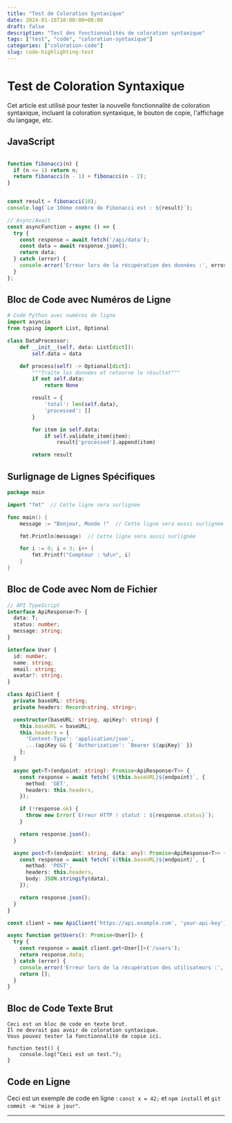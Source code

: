 ```yaml
---
title: "Test de Coloration Syntaxique"
date: 2024-01-16T10:00:00+08:00
draft: false
description: "Test des fonctionnalités de coloration syntaxique"
tags: ["test", "code", "coloration-syntaxique"]
categories: ["coloration-code"]
slug: code-highlighting-test
---
```


# Test de Coloration Syntaxique

Cet article est utilisé pour tester la nouvelle fonctionnalité de coloration syntaxique, incluant la coloration syntaxique, le bouton de copie, l'affichage du langage, etc.

## JavaScript

```javascript

function fibonacci(n) {
  if (n <= 1) return n;
  return fibonacci(n - 1) + fibonacci(n - 2);
}


const result = fibonacci(10);
console.log(`Le 10ème nombre de Fibonacci est : ${result}`);

// Async/Await
const asyncFunction = async () => {
  try {
    const response = await fetch('/api/data');
    const data = await response.json();
    return data;
  } catch (error) {
    console.error('Erreur lors de la récupération des données :', error);
  }
};
```

## Bloc de Code avec Numéros de Ligne

```python {lineNos=true}
# Code Python avec numéros de ligne
import asyncio
from typing import List, Optional

class DataProcessor:
    def __init__(self, data: List[dict]):
        self.data = data

    def process(self) -> Optional[dict]:
        """Traite les données et retourne le résultat"""
        if not self.data:
            return None

        result = {
            'total': len(self.data),
            'processed': []
        }

        for item in self.data:
            if self.validate_item(item):
                result['processed'].append(item)

        return result
```

## Surlignage de Lignes Spécifiques

```go {lineNos=true hl_lines=[3,6,8]}
package main

import "fmt"  // Cette ligne sera surlignée

func main() {
    message := "Bonjour, Monde !"  // Cette ligne sera aussi surlignée

    fmt.Println(message)  // Cette ligne sera aussi surlignée

    for i := 0; i < 3; i++ {
        fmt.Printf("Compteur : %d\n", i)
    }
}
```

## Bloc de Code avec Nom de Fichier

```typescript {filename="api.ts"}
// API TypeScript
interface ApiResponse<T> {
  data: T;
  status: number;
  message: string;
}

interface User {
  id: number;
  name: string;
  email: string;
  avatar?: string;
}

class ApiClient {
  private baseURL: string;
  private headers: Record<string, string>;

  constructor(baseURL: string, apiKey?: string) {
    this.baseURL = baseURL;
    this.headers = {
      'Content-Type': 'application/json',
      ...(apiKey && { 'Authorization': `Bearer ${apiKey}` })
    };
  }

  async get<T>(endpoint: string): Promise<ApiResponse<T>> {
    const response = await fetch(`${this.baseURL}${endpoint}`, {
      method: 'GET',
      headers: this.headers,
    });

    if (!response.ok) {
      throw new Error(`Erreur HTTP ! statut : ${response.status}`);
    }

    return response.json();
  }

  async post<T>(endpoint: string, data: any): Promise<ApiResponse<T>> {
    const response = await fetch(`${this.baseURL}${endpoint}`, {
      method: 'POST',
      headers: this.headers,
      body: JSON.stringify(data),
    });

    return response.json();
  }
}

const client = new ApiClient('https://api.example.com', 'your-api-key');

async function getUsers(): Promise<User[]> {
  try {
    const response = await client.get<User[]>('/users');
    return response.data;
  } catch (error) {
    console.error('Erreur lors de la récupération des utilisateurs :', error);
    return [];
  }
}
```

## Bloc de Code Texte Brut

```
Ceci est un bloc de code en texte brut.
Il ne devrait pas avoir de coloration syntaxique.
Vous pouvez tester la fonctionnalité de copie ici.

function test() {
    console.log("Ceci est un test.");
}
```

## Code en Ligne

Ceci est un exemple de code en ligne : `const x = 42;` et `npm install` et `git commit -m "mise à jour"`.

---

